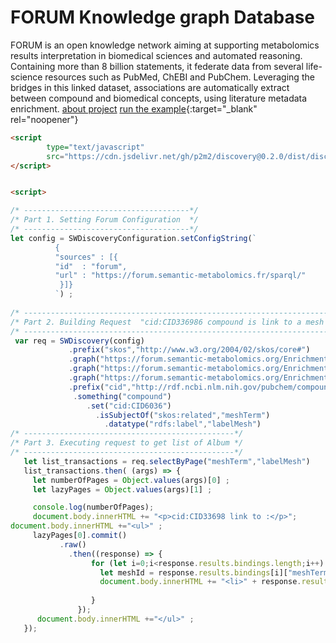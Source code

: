 # FORUM Knowledge graph Database

FORUM is an open knowledge network aiming at supporting metabolomics results interpretation in biomedical sciences and automated reasoning. Containing more than 8 billion statements, it federate data from several life-science resources such as PubMed, ChEBI and PubChem. Leveraging the bridges in this linked dataset, associations are automatically extract between compound and biomedical concepts, using literature metadata enrichment.
[about project](https://forum-webapp.semantic-metabolomics.fr/#/about)
[run the example](https://raw.githubusercontent.com/p2m2/discovery-tutorial-html-js/main/metabolomics/forum_example.html){:target="_blank" rel="noopener"}


```html
<script
        type="text/javascript"
        src="https://cdn.jsdelivr.net/gh/p2m2/discovery@0.2.0/dist/discovery-web.min.js">
</script>


<script>

/* -------------------------------------*/
/* Part 1. Setting Forum Configuration  */
/* -------------------------------------*/
let config = SWDiscoveryConfiguration.setConfigString(`
          {
          "sources" : [{
          "id"  : "forum",
          "url" : "https://forum.semantic-metabolomics.fr/sparql/"
           }]}
          `) ;
          
/* ------------------------------------------------------------------------*/
/* Part 2. Building Request  "cid:CID336986 compound is link to a mesh term" */
/* ------------------------------------------------------------------------*/
 var req = SWDiscovery(config)
             .prefix("skos","http://www.w3.org/2004/02/skos/core#")
             .graph("https://forum.semantic-metabolomics.org/EnrichmentAnalysis/CID_MESH/2020")
             .graph("https://forum.semantic-metabolomics.org/EnrichmentAnalysis/CHEBI_MESH/2020")
             .graph("https://forum.semantic-metabolomics.org/EnrichmentAnalysis/CHEMONT_MESH/2020")
             .prefix("cid","http://rdf.ncbi.nlm.nih.gov/pubchem/compound/")
              .something("compound")
                 .set("cid:CID6036")
                   .isSubjectOf("skos:related","meshTerm")
                     .datatype("rdfs:label","labelMesh")
/* -----------------------------------------------*/
/* Part 3. Executing request to get list of Album */
/* -----------------------------------------------*/
   let list_transactions = req.selectByPage("meshTerm","labelMesh")
   list_transactions.then( (args) => {
     let numberOfPages = Object.values(args)[0] ;
     let lazyPages = Object.values(args)[1] ;

     console.log(numberOfPages);
     document.body.innerHTML += "<p>cid:CID33698 link to :</p>";
document.body.innerHTML +="<ul>" ;
     lazyPages[0].commit()
           .raw()
             .then((response) => {
                  for (let i=0;i<response.results.bindings.length;i++) {
                    let meshId = response.results.bindings[i]["meshTerm"].value;
                    document.body.innerHTML += "<li>" + response.results.datatypes["labelMesh"][meshId][0].value + "</li>" ;
                
                  }
               });
      document.body.innerHTML +="</ul>" ;
   });
```

